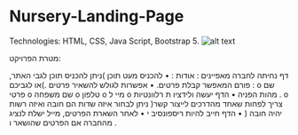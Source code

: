 # Nursery-Landing-Page

Technologies: HTML, CSS, Java Script, Bootstrap 5.
![alt text](http://url/to/img.png)

מטרת הפרויקט:

דף נחיתה לחברה
מאפיינים :
אודות :
• להכניס מעט תוכן )ניתן להכניס תוכן לגבי האתר, או לגביכם(.
פורם המאפשר קבלת פרטים.
• אפשרות לגולש להשאיר פרטים :
o שם פרטי
o שם משפחה
o טלפון
o מיי ל
o מהות הפניה
• הדף יעשה ולידציו ת רלוונטיות .
o ניתן לבחור איזה שדות הם חובה ואיזה רשות )צריך לפחות שאחד מהדרכים לייצור קשר
יהיה חובה (
• הדף חייב להיות ריספונסיב י
• לאחר השארת הפרטים, מייל ישלח לנציג מהחברה אם הפרטים שהושאר ו .

